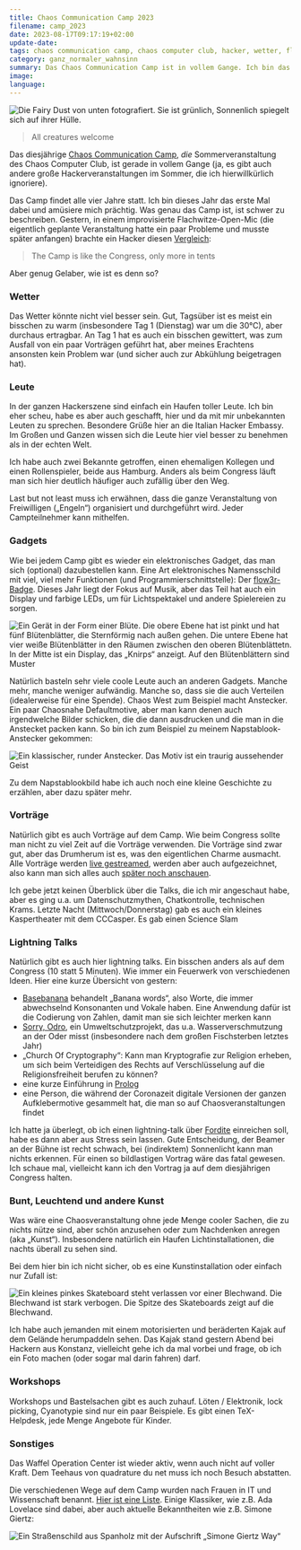 ```yaml
---
title: Chaos Communication Camp 2023
filename: camp_2023
date: 2023-08-17T09:17:19+02:00
update-date:
tags: chaos communication camp, chaos computer club, hacker, wetter, flow3r, ada lovelace, simone giertz, kunst
category: ganz_normaler_wahnsinn
summary: Das Chaos Communication Camp ist in vollem Gange. Ich bin das erste Mal dabei. Ein paar Eindrücke.
image:
language:
---
```


![Die Fairy Dust von unten fotografiert. Sie ist grünlich, Sonnenlich spiegelt sich auf ihrer Hülle.](/file/fairy_dust_camp2023.webp "Die Rakete heißt „Fairy Dust“")

> All creatures welcome

Das diesjährige [Chaos Communication Camp](https://events.ccc.de/category/camp-2023/), *die* Sommerveranstaltung des Chaos Computer Club, ist gerade in vollem Gange (ja, es gibt auch andere große Hackerveranstaltungen im Sommer, die ich hierwillkürlich ignoriere).

Das Camp findet alle vier Jahre statt. Ich bin dieses Jahr das erste Mal dabei und amüsiere mich prächtig. Was genau das Camp ist, ist schwer zu beschreiben. Gestern, in einem improvisierte Flachwitze-Open-Mic (die eigentlich geplante Veranstaltung hatte ein paar Probleme und musste später anfangen) brachte ein Hacker diesen [Vergleich](https://tvtropes.org/pmwiki/pmwiki.php/Main/Pun):

> The Camp is like the Congress, only more in tents

Aber genug Gelaber, wie ist es denn so?

### Wetter

Das Wetter könnte nicht viel besser sein. Gut, Tagsüber ist es meist ein bisschen zu warm (insbesondere Tag 1 (Dienstag) war um die 30°C), aber durchaus ertragbar. An Tag 1 hat es auch ein bisschen gewittert, was zum Ausfall von ein paar Vorträgen geführt hat, aber meines Erachtens ansonsten kein Problem war (und sicher auch zur Abkühlung beigetragen hat).

### Leute

In der ganzen Hackerszene sind einfach ein Haufen toller Leute. Ich bin eher scheu, habe es aber auch geschafft, hier und da mit mir unbekannten Leuten zu sprechen. Besondere Grüße hier an die Italian Hacker Embassy. Im Großen und Ganzen wissen sich die Leute hier viel besser zu benehmen als in der echten Welt.

Ich habe auch zwei Bekannte getroffen, einen ehemaligen Kollegen und einen Rollenspieler, beide aus Hamburg. Anders als beim Congress läuft man sich hier deutlich häufiger auch zufällig über den Weg.

Last but not least muss ich erwähnen, dass die ganze Veranstaltung von Freiwilligen („Engeln“) organisiert und durchgeführt wird. Jeder Campteilnehmer kann mithelfen.

### Gadgets

Wie bei jedem Camp gibt es wieder ein elektronisches Gadget, das man sich (optional) dazubestellen kann. Eine Art elektronisches Namensschild mit viel, viel mehr Funktionen (und Programmierschnittstelle): Der [flow3r-Badge](https://flow3r.garden/). Dieses Jahr liegt der Fokus auf Musik, aber das Teil hat auch ein Display und farbige LEDs, um für Lichtspektakel und andere Spielereien zu sorgen.

![Ein Gerät in der Form einer Blüte. Die obere Ebene hat ist pinkt und hat fünf Blütenblätter, die Sternförmig nach außen gehen. Die untere Ebene hat vier weiße Blütenblätter in den Räumen zwischen den oberen Blütenblättetn. In der Mitte ist ein Display, das „Knirps“ anzeigt. Auf den Blütenblättern sind Muster](/file/flow3r.webp)

Natürlich basteln sehr viele coole Leute auch an anderen Gadgets. Manche mehr, manche weniger aufwändig. Manche so, dass sie die auch Verteilen (idealerweise für eine Spende). Chaos West zum Beispiel macht Anstecker. Ein paar Chaosnahe Defaultmotive, aber man kann denen auch irgendwelche Bilder schicken, die die dann ausdrucken und die man in die Anstecket packen kann. So bin ich zum Beispiel zu meinem Napstablook-Anstecker gekommen:

![Ein klassischer, runder Anstecker. Das Motiv ist ein traurig aussehender Geist](/file/napstablook_button.webp "but today i met somebody nice…")

Zu dem Napstablookbild habe ich auch noch eine kleine Geschichte zu erzählen, aber dazu später mehr.

### Vorträge

Natürlich gibt es auch Vorträge auf dem Camp. Wie beim Congress sollte man nicht zu viel Zeit auf die Vorträge verwenden. Die Vorträge sind zwar gut, aber das Drumherum ist es, was den eigentlichen Charme ausmacht. Alle Vorträge werden [live gestreamed](https://media.ccc.de/), werden aber auch aufgezeichnet, also kann man sich alles auch [später noch anschauen](https://media.ccc.de/c/camp2023).

Ich gebe jetzt keinen Überblick über die Talks, die ich mir angeschaut habe, aber es ging u.a. um Datenschutzmythen, Chatkontrolle, technischen Krams. Letzte Nacht (Mittwoch/Donnerstag) gab es auch ein kleines Kaspertheater mit dem CCCasper. Es gab einen Science Slam

### Lightning Talks

Natürlich gibt es auch hier lightning talks. Ein bisschen anders als auf dem Congress (10 statt 5 Minuten). Wie immer ein Feuerwerk von verschiedenen Ideen. Hier eine kurze Übersicht von gestern:

- [Basebanana](https://basebanana.org/) behandelt „Banana words“, also Worte, die immer abwechselnd Konsonanten und Vokale haben. Eine Anwendung dafür ist die Codierung von Zahlen, damit man sie sich leichter merken kann
- [Sorry, Odro](https://sorryodro.pl/), ein Umweltschutzprojekt, das u.a. Wasserverschmutzung an der Oder misst (insbesondere nach dem großen Fischsterben letztes Jahr)
- „Church Of Cryptography“: Kann man Kryptografie zur Religion erheben, um sich beim Verteidigen des Rechts auf Verschlüsselung auf die Religionsfreiheit berufen zu können?
- eine kurze Einführung in [Prolog](https://de.wikipedia.org/wiki/Prolog_(Programmiersprache))
- eine Person, die während der Coronazeit digitale Versionen der ganzen Aufklebermotive gesammelt hat, die man so auf Chaosveranstaltungen findet

Ich hatte ja überlegt, ob ich einen lightning-talk über [Fordite](/tags/fordite) einreichen soll, habe es dann aber aus Stress sein lassen. Gute Entscheidung, der Beamer an der Bühne ist recht schwach, bei (indirektem) Sonnenlicht kann man nichts erkennen. Für einen so bildlastigen Vortrag wäre das fatal gewesen. Ich schaue mal, vielleicht kann ich den Vortrag ja auf dem diesjährigen Congress halten.

### Bunt, Leuchtend und andere Kunst

Was wäre eine Chaosveranstaltung ohne jede Menge cooler Sachen, die zu nichts nütze sind, aber schön anzusehen oder zum Nachdenken anregen (aka „Kunst“). Insbesondere natürlich ein Haufen Lichtinstallationen, die nachts überall zu sehen sind.

Bei dem hier bin ich nicht sicher, ob es eine Kunstinstallation oder einfach nur Zufall ist:

![Ein kleines pinkes Skateboard steht verlassen vor einer Blechwand. Die Blechwand ist stark verbogen. Die Spitze des Skateboards zeigt auf die Blechwand.](/file/skateboard_delle.webp "Kunst, Unfall oder Zufall?")

Ich habe auch jemanden mit einem motorisierten und beräderten Kajak auf dem Gelände herumpaddeln sehen. Das Kajak stand gestern Abend bei Hackern aus Konstanz, vielleicht gehe ich da mal vorbei und frage, ob ich ein Foto machen (oder sogar mal darin fahren) darf.

### Workshops

Workshops und Bastelsachen gibt es auch zuhauf. Löten / Elektronik, lock picking, Cyanotypie sind nur ein paar Beispiele. Es gibt einen TeX-Helpdesk, jede Menge Angebote für Kinder.

### Sonstiges

Das Waffel Operation Center ist wieder aktiv, wenn auch nicht auf voller Kraft. Dem Teehaus von quadrature du net muss ich noch Besuch abstatten.

Die verschiedenen Wege auf dem Camp wurden nach Frauen in IT und Wissenschaft benannt. [Hier ist eine Liste](https://events.ccc.de/camp/2023/infos/streets.html). Einige Klassiker, wie z.B. Ada Lovelace sind dabei, aber auch aktuelle Bekanntheiten wie z.B. Simone Giertz:

![Ein Straßenschild aus Spanholz mit der Aufschrift „Simone Giertz Way“](/file/simone_giertz_way.webp "All hail the queen of shitty robots")
